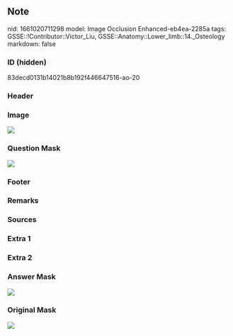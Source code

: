 ## Note
nid: 1661020711298
model: Image Occlusion Enhanced-eb4ea-2285a
tags: GSSE::!Contributor::Victor_Liu, GSSE::Anatomy::Lower_limb::14._Osteology
markdown: false

### ID (hidden)
83decd0131b14021b8b192f446647516-ao-20

### Header


### Image
<img src="tmppmpad434.png">

### Question Mask
<img src="83decd0131b14021b8b192f446647516-ao-20-Q.svg">

### Footer


### Remarks


### Sources


### Extra 1


### Extra 2


### Answer Mask
<img src="83decd0131b14021b8b192f446647516-ao-20-A.svg">

### Original Mask
<img src="83decd0131b14021b8b192f446647516-ao-O.svg">
